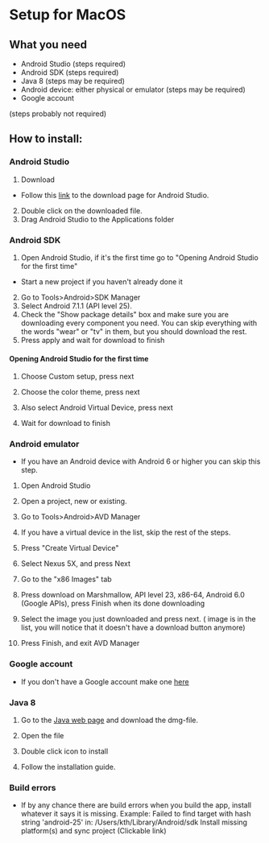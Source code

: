 # Setup for MacOS


## What you need

- Android Studio
 (steps required)
- Android SDK
 (steps required)
- Java 8
 (steps may be required)
- Android device: either physical or emulator (steps may be required)
- Google account

 (steps probably not required)

## How to install:

### Android Studio
1. Download
  * Follow this [link](https://developer.android.com/studio/index.html) to the download page for Android Studio.
  
2. Double click on the downloaded file.
3. Drag Android Studio to the Applications folder


### Android SDK
1. Open Android Studio, if it's the first time go to "Opening Android Studio for the first time"
* Start a new project if you haven't already done it
2. Go to Tools>Android>SDK Manager
3. Select Android 7.1.1 (API level 25).
4. Check the "Show package details" box and make sure you are downloading every component you need. You can skip everything with the words "wear" or "tv" in them, but you should download the rest.
5. Press apply and wait for download to finish


#### Opening Android Studio for the first time

1. Choose Custom setup, press next

2. Choose the color theme, press next

3. Also select Android Virtual Device, press next

4. Wait for download to finish


### Android emulator
* If you have an Android device with Android 6 or higher you can skip this step.

1. Open Android Studio

2. Open a project, new or existing.

3. Go to Tools>Android>AVD Manager

4. If you have a virtual device in the list, skip the rest of the steps.

5. Press "Create Virtual Device"

6. Select Nexus 5X, and press Next

7. Go to the "x86 Images" tab

8. Press download on  Marshmallow, API level 23, x86-64, Android 6.0 (Google APIs), press Finish when its done downloading

9. Select the image you just downloaded and press next. ( image is in the list, you will notice that it doesn't have a download button anymore)

10. Press Finish, and exit AVD Manager

### Google account
* If you don't have a Google account make one [here](https://accounts.google.com/SignUp)

### Java 8

1. Go to the [Java web page](https://java.com/en/download/mac_download.jsp) and download the dmg-file.

2. Open the file

3. Double click icon to install

4. Follow the installation guide.

### Build errors
* If by any chance there are build errors when you build the app, install whatever it says it is missing. 
Example: 
Failed to find target with hash string 'android-25' in: /Users/kth/Library/Android/sdk
Install missing platform(s) and sync project (Clickable link)
